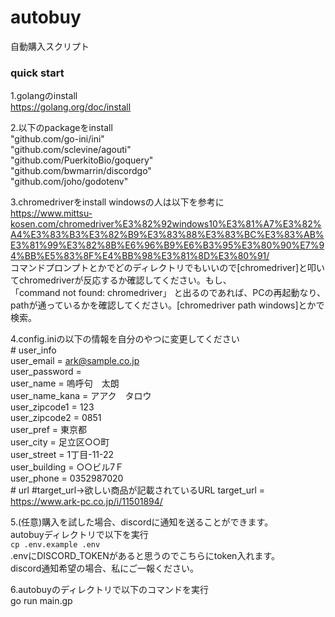 # autobuy
自動購入スクリプト

### quick start
1.golangのinstall  
  https://golang.org/doc/install  

2.以下のpackageをinstall  
	"github.com/go-ini/ini"  
	"github.com/sclevine/agouti"  
  	"github.com/PuerkitoBio/goquery"  
  	"github.com/bwmarrin/discordgo"  
	"github.com/joho/godotenv"  

3.chromedriverをinstall
windowsの人は以下を参考に  
https://www.mittsu-kosen.com/chromedriver%E3%82%92windows10%E3%81%A7%E3%82%A4%E3%83%B3%E3%82%B9%E3%83%88%E3%83%BC%E3%83%AB%E3%81%99%E3%82%8B%E6%96%B9%E6%B3%95%E3%80%90%E7%94%BB%E5%83%8F%E4%BB%98%E3%81%8D%E3%80%91/  
コマンドプロンプトとかでどのディレクトリでもいいので[chromedriver]と叩いてchromedriverが反応するか確認してください。もし、  
「command not found: chromedriver」 と出るのであれば、PCの再起動なり、pathが通っているかを確認してください。[chromedriver path windows]とかで検索。  

4.config.iniの以下の情報を自分のやつに変更してください  
\# user_info  
user_email = ark@sample.co.jp  
user_password =  
user_name = 嗚呼句　太朗  
user_name_kana = アアク　タロウ  
user_zipcode1 = 123  
user_zipcode2 = 0851  
user_pref = 東京都  
user_city = 足立区○○町  
user_street = 1丁目-11-22  
user_building = ○○ビル7Ｆ  
user_phone = 0352987020  
\# url #target_url→欲しい商品が記載されているURL
target_url = https://www.ark-pc.co.jp/i/11501894/  

5.(任意)購入を試した場合、discordに通知を送ることができます。  
autobuyディレクトリで以下を実行  
```cp .env.example .env```  
.envにDISCORD_TOKENがあると思うのでこちらにtoken入れます。  
discord通知希望の場合、私にご一報ください。  
  
6.autobuyのディレクトリで以下のコマンドを実行  
go run main.gp  
